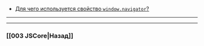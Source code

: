 - [Для чего используется свойство `window.navigator`?](https://youtu.be/lZNWrW39ELM?t=493)


___

___

### [[003 JSCore|Назад]]
